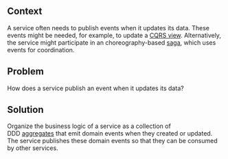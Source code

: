 
## Context

A service often needs to publish events when it updates its data. These events might be needed, for example, to update a [CQRS view](https://microservices.io/patterns/data/cqrs.html). Alternatively, the service might participate in an choreography-based [saga](https://microservices.io/patterns/data/saga.html), which uses events for coordination.

## Problem

How does a service publish an event when it updates its data?

## Solution

Organize the business logic of a service as a collection of DDD [aggregates](https://microservices.io/patterns/data/aggregate.html) that emit domain events when they created or updated. The service publishes these domain events so that they can be consumed by other services.